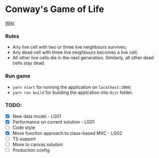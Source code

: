 # Conway's Game of Life
[Wiki](https://en.wikipedia.org/wiki/Conway%27s_Game_of_Life)

### Rules
 - Any live cell with two or three live neighbours survives;
 - Any dead cell with three live neighbours becomes a live cell;
 - All other live cells die in the next generation. Similarly, all other dead cells stay dead.
 
### Run game
 - `yarn start` for running the application on `localhost:3000`;
 - `yarn run build` for building the applcation into `dist` folder.

### TODO:
- [x] New data model - LG01
- [x] Performance on current solution - LG01
- [ ] Code style
- [x] Move function approach to class-based MVC - LG02
- [ ] TS support
- [ ] Move to canvas solution
- [ ] Production config
